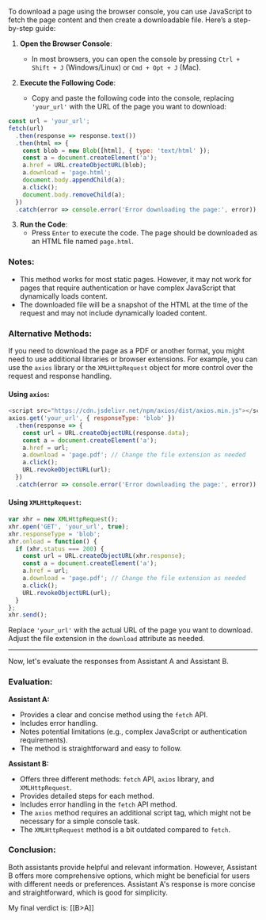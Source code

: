 
To download a page using the browser console, you can use JavaScript to fetch the page content and then create a downloadable file. Here’s a step-by-step guide:

1. **Open the Browser Console**: 
   - In most browsers, you can open the console by pressing `Ctrl + Shift + J` (Windows/Linux) or `Cmd + Opt + J` (Mac).

2. **Execute the Following Code**:
   - Copy and paste the following code into the console, replacing `'your_url'` with the URL of the page you want to download:

```javascript
const url = 'your_url';
fetch(url)
  .then(response => response.text())
  .then(html => {
    const blob = new Blob([html], { type: 'text/html' });
    const a = document.createElement('a');
    a.href = URL.createObjectURL(blob);
    a.download = 'page.html';
    document.body.appendChild(a);
    a.click();
    document.body.removeChild(a);
  })
  .catch(error => console.error('Error downloading the page:', error));
```

3. **Run the Code**:
   - Press `Enter` to execute the code. The page should be downloaded as an HTML file named `page.html`.

### Notes:
- This method works for most static pages. However, it may not work for pages that require authentication or have complex JavaScript that dynamically loads content.
- The downloaded file will be a snapshot of the HTML at the time of the request and may not include dynamically loaded content.

### Alternative Methods:
If you need to download the page as a PDF or another format, you might need to use additional libraries or browser extensions. For example, you can use the `axios` library or the `XMLHttpRequest` object for more control over the request and response handling.

#### Using `axios`:
```javascript
<script src="https://cdn.jsdelivr.net/npm/axios/dist/axios.min.js"></script>
axios.get('your_url', { responseType: 'blob' })
  .then(response => {
    const url = URL.createObjectURL(response.data);
    const a = document.createElement('a');
    a.href = url;
    a.download = 'page.pdf'; // Change the file extension as needed
    a.click();
    URL.revokeObjectURL(url);
  })
  .catch(error => console.error('Error downloading the page:', error));
```

#### Using `XMLHttpRequest`:
```javascript
var xhr = new XMLHttpRequest();
xhr.open('GET', 'your_url', true);
xhr.responseType = 'blob';
xhr.onload = function() {
  if (xhr.status === 200) {
    const url = URL.createObjectURL(xhr.response);
    const a = document.createElement('a');
    a.href = url;
    a.download = 'page.pdf'; // Change the file extension as needed
    a.click();
    URL.revokeObjectURL(url);
  }
};
xhr.send();
```

Replace `'your_url'` with the actual URL of the page you want to download. Adjust the file extension in the `download` attribute as needed.

---

Now, let's evaluate the responses from Assistant A and Assistant B.

### Evaluation:

**Assistant A:**
- Provides a clear and concise method using the `fetch` API.
- Includes error handling.
- Notes potential limitations (e.g., complex JavaScript or authentication requirements).
- The method is straightforward and easy to follow.

**Assistant B:**
- Offers three different methods: `fetch` API, `axios` library, and `XMLHttpRequest`.
- Provides detailed steps for each method.
- Includes error handling in the `fetch` API method.
- The `axios` method requires an additional script tag, which might not be necessary for a simple console task.
- The `XMLHttpRequest` method is a bit outdated compared to `fetch`.

### Conclusion:
Both assistants provide helpful and relevant information. However, Assistant B offers more comprehensive options, which might be beneficial for users with different needs or preferences. Assistant A's response is more concise and straightforward, which is good for simplicity.

My final verdict is: [[B>A]]